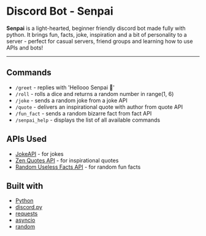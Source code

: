 # Discord Bot - Senpai
**Senpai** is a light-hearted, beginner friendly discord bot made fully with python.
It brings fun, facts, joke, inspiration and a bit of personality to a server - perfect for casual servers, friend groups and learning how to use APIs and bots!

---

## Commands
- `/greet` - replies with 'Hellooo Senpai 🤗'
- `/roll` - rolls a dice and returns a random number in range(1, 6)
- `/joke` - sends a random joke from a joke API
- `/quote` - delivers an inspirational quote with author from quote API
- `/fun_fact` - sends a random bizarre fact from fact API
- `/senpai_help` - displays the list of all available commands

## APIs Used 
- [JokeAPI](https://sv443.net/jokeapi/v2/ )  - for jokes 
- [Zen Quotes API](https://zenquotes.io/)   - for inspirational quotes
- [Random Useless Facts API](https://publicapi.dev/random-useless-facts-api)  - for random fun facts

## Built with
- [Python](https://www.python.org/)
- [discord.py](https://discordpy.readthedocs.io/en/stable/)
- [requests](https://requests.readthedocs.io/en/latest/)
- [asyncio](https://docs.python.org/3/library/asyncio.html)
- [random](https://docs.python.org/3/library/random.html)

